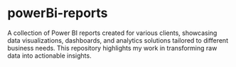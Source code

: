 # powerBi-reports
A collection of Power BI reports created for various clients, showcasing data visualizations, dashboards, and analytics solutions tailored to different business needs. This repository highlights my work in transforming raw data into actionable insights.

